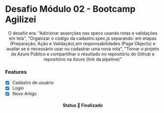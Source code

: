 
# Desafio Módulo 02 - Bootcamp Agilizei

<p align="center">O desafio era:
"Adicionar asserções nas specs usando rotas e validações em tela", "Organizar o código da cadastro.spec.js separando: em etapas (Preparação, Ação e Validação),em responsabilidades (Page Objects) e avaliar se é necessário usar ou cadastrar uma nova rota", "Tornar o projeto da Azure Público e compartilhar o resultado no repositório do Github e repositório na Azure (link da pipeline)"</p>


### Features

- [x] Cadastro de usuário
- [x] Login
- [x] Novo Artigo

<h4 align="center"> 
	 Status 🚀 Finalizado 
</h4>

